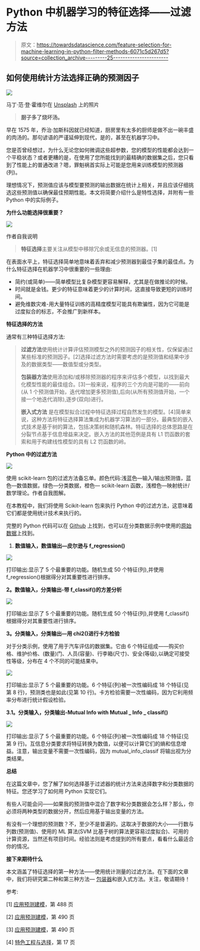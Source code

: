 # Python 中机器学习的特征选择——过滤方法

> 原文：<https://towardsdatascience.com/feature-selection-for-machine-learning-in-python-filter-methods-6071c5d267d5?source=collection_archive---------25----------------------->

## 如何使用统计方法选择正确的预测因子

![](img/d1c2996fe736d0a2e16843044e05b9c1.png)

马丁·范·登·霍维尔在 [Unsplash](https://unsplash.com?utm_source=medium&utm_medium=referral) 上的照片

> **厨子多了烧坏汤。**

早在 1575 年，乔治·加斯科因就已经知道，厨房里有太多的厨师是做不出一碗丰盛的肉汤的。那句谚语的严谨延伸到现代，是的，甚至在机器学习中。

您是否曾经想过，为什么无论您如何微调这些超参数，您的模型的性能都会达到一个平稳状态？或者更糟的是，在使用了您所能找到的最精确的数据集之后，您只看到了性能上的普通改进？嗯，罪魁祸首实际上可能是您用来训练模型的预测器(列)。

理想情况下，预测值应该与模型要预测的输出数据在统计上相关，并且应该仔细挑选这些预测值以确保最佳预期性能。本文将简要介绍什么是特性选择，并附有一些 Python 中的实际例子。

**为什么功能选择很重要？**

![](img/32606a8e30e3ed45eeae2a60e0226e20.png)

作者自我说明

> **特征选择**主要关注从模型中移除冗余或无信息的预测器。[1]

在表面水平上，特征选择简单地意味着丢弃和减少预测器到最佳子集的最佳点。为什么特征选择在机器学习中很重要的一些理由:

*   简约(或简单)——简单模型比复杂模型更容易解释，尤其是在做推论的时候。
*   时间就是金钱。更少的特征意味着更少的计算时间，这直接导致更短的训练时间。
*   避免维数灾难-用大量特征训练的高精度模型可能具有欺骗性，因为它可能是过度拟合的标志，不会推广到新样本。

**特征选择的方法**

通常有三种特征选择方法:

> **过滤方法**使用统计计算评估预测模型之外的预测因子的相关性，仅保留通过某些标准的预测因子。[2]选择过滤方法时需要考虑的是预测值和结果中涉及的数据类型——数值型或分类型。
> 
> **包装器方法**使用添加和/或移除预测器的程序来评估多个模型，以找到最大化模型性能的最佳组合。[3]一般来说，程序的三个方向是可能的——前向(从 1 个预测值开始，迭代增加更多预测值),后向(从所有预测值开始，一个接一个地迭代消除),逐步(双向)进行。
> 
> **嵌入式方法** 是在模型拟合过程中特征选择过程自然发生的模型。[4]简单来说，这种方法将特征选择算法集成为机器学习算法的一部分。最典型的嵌入式技术是基于树的算法，包括决策树和随机森林。特征选择的总体思路是在分裂节点基于信息增益来决定。嵌入方法的其他范例是具有 L1 罚函数的套索和用于构建线性模型的具有 L2 罚函数的岭。

**Python 中的过滤方法**

![](img/4979cca247064d188c90cbe51712552a.png)

使用 scikit-learn 包的过滤方法备忘单。颜色代码:浅蓝色—输入/输出预测值，蓝色—数值数据，绿色—分类数据，橙色— scikit-learn 函数，浅橙色—映射统计/数学理论。作者自我图解。

在本教程中，我们将使用 Scikit-learn 包来执行 Python 中的过滤方法，这意味着它们都是使用统计技术来执行的。

完整的 Python 代码可以在 [Github](https://github.com/jackty9/Feature_Selection_in_Python/blob/master/Feature_Selection.ipynb) 上找到，也可以在分类数据示例中使用的[原始数据](https://github.com/jackty9/Feature_Selection_in_Python/blob/master/car_data.csv)上找到。

1.  **数值输入，数值输出—皮尔逊与 f_regression()**

![](img/ebbf646db0440122986d98f47de7dcc3.png)

打印输出:显示了 5 个最重要的功能。随机生成 50 个特征(列),并使用 f_regression()根据得分对其重要性进行排序。

**2。数值输入，分类输出-带 f_classif()的方差分析**

![](img/6e0533230c22726e2403517e4aa20d8f.png)

打印输出:显示了 5 个最重要的功能。随机生成 50 个特征(列),并使用 f_classif()根据得分对其重要性进行排序。

**3。分类输入，分类输出—用 chi2()进行卡方检验**

对于分类示例，使用了用于汽车评估的数据集。它由 6 个特征组成——购买价格、维护价格、(数量)门、人员(容量)、行李箱(尺寸)、安全(等级),以确定可接受性等级，分布在 4 个不同的可能结果中。

![](img/2089e42d54bf03210197e900734e977a.png)

打印输出:显示了 5 个最重要的功能。6 个特征(列)被一次性编码成 18 个特征(见第 8 行)，预测类也是如此(见第 10 行)。卡方检验需要一次性编码，因为它利用频率分布进行统计假设检验。

**3.1。分类输入，分类输出-Mutual Info with Mutual _ Info _ classif()**

![](img/42ee6a79d3a3bb3206f31270e2f5c984.png)

打印输出:显示了 5 个最重要的功能。6 个特征(列)被一次性编码成 18 个特征(见第 9 行)。互信息分类要求将特征转换为数值，以便可以计算它们的熵和信息增益。注意，输出变量不需要一次性编码，因为 mutual_info_classif 将输出视为分类结果。

**总结**

在这篇文章中，您了解了如何选择基于过滤器的统计方法来选择数字和分类数据的特征。您还学习了如何用 Python 实现它们。

有些人可能会问——如果我的预测值中混合了数字和分类数据会怎么样？那么，你必须将两种类型的数据分开，然后应用基于输出变量的方法。

有没有一个理想的预测数？不，至少不是普遍的。这取决于数据的大小——行数与列数(预测值)、使用的 ML 算法(SVM 比基于树的算法更容易过度拟合)、可用的计算资源，当然还有项目时间。经验法则是考虑提到的所有要点，看看什么最适合你的情况。

**接下来期待什么**

本文涵盖了特征选择的第一种方法——使用统计测量的过滤方法。在下面的文章中，我们将研究第二种和第三种方法— [包装器](https://medium.com/@jackyeetan/feature-selection-for-machine-learning-in-python-wrapper-methods-2b5e27d2db31)和嵌入式方法。关注，敬请期待！

参考:

[1] [应用预测建模](https://www.amazon.de/gp/product/1461468485/ref=as_li_tl?ie=UTF8&camp=1638&creative=6742&creativeASIN=1461468485&linkCode=as2&tag=jackty-21&linkId=af56407a66a11e651fd5e5ddf4933d26)，第 488 页

[2] [应用预测建模](https://www.amazon.de/gp/product/1461468485/ref=as_li_tl?ie=UTF8&camp=1638&creative=6742&creativeASIN=1461468485&linkCode=as2&tag=jackty-21&linkId=af56407a66a11e651fd5e5ddf4933d26)，第 490 页

[3] [应用预测建模](https://www.amazon.de/gp/product/1461468485/ref=as_li_tl?ie=UTF8&camp=1638&creative=6742&creativeASIN=1461468485&linkCode=as2&tag=jackty-21&linkId=af56407a66a11e651fd5e5ddf4933d26)，第 490 页

[4] [特色工程与选择](https://books.google.de/books/about/Feature_Engineering_and_Selection.html?id=q5alDwAAQBAJ&source=kp_book_description&redir_esc=y)，第 17 页